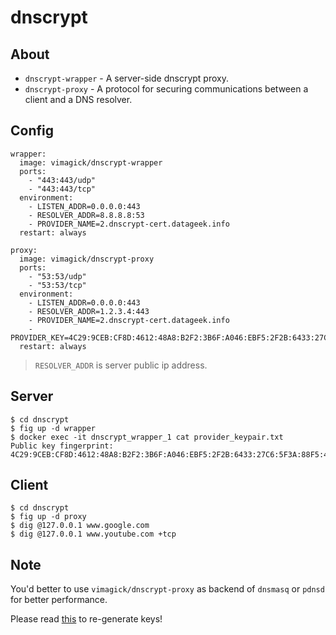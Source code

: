 dnscrypt
========

## About

- `dnscrypt-wrapper` - A server-side dnscrypt proxy.
- `dnscrypt-proxy` - A protocol for securing communications between a client and a DNS resolver.

## Config

    wrapper:
      image: vimagick/dnscrypt-wrapper
      ports:
        - "443:443/udp"
        - "443:443/tcp"
      environment:
        - LISTEN_ADDR=0.0.0.0:443
        - RESOLVER_ADDR=8.8.8.8:53
        - PROVIDER_NAME=2.dnscrypt-cert.datageek.info
      restart: always

    proxy:
      image: vimagick/dnscrypt-proxy
      ports:
        - "53:53/udp"
        - "53:53/tcp"
      environment:
        - LISTEN_ADDR=0.0.0.0:443
        - RESOLVER_ADDR=1.2.3.4:443
        - PROVIDER_NAME=2.dnscrypt-cert.datageek.info
        - PROVIDER_KEY=4C29:9CEB:CF8D:4612:48A8:B2F2:3B6F:A046:EBF5:2F2B:6433:27C6:5F3A:88F5:495E:3075
      restart: always

> `RESOLVER_ADDR` is server public ip address.

## Server

    $ cd dnscrypt
    $ fig up -d wrapper
    $ docker exec -it dnscrypt_wrapper_1 cat provider_keypair.txt
    Public key fingerprint: 4C29:9CEB:CF8D:4612:48A8:B2F2:3B6F:A046:EBF5:2F2B:6433:27C6:5F3A:88F5:495E:3075

## Client

    $ cd dnscrypt
    $ fig up -d proxy
    $ dig @127.0.0.1 www.google.com
    $ dig @127.0.0.1 www.youtube.com +tcp

## Note

You'd better to use `vimagick/dnscrypt-proxy` as backend of `dnsmasq` or `pdnsd` for better performance.

Please read [this](https://github.com/Cofyc/dnscrypt-wrapper) to re-generate keys!
